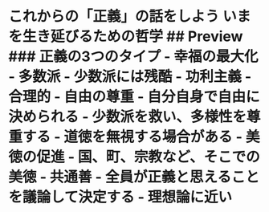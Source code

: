 # これからの「正義」の話をしよう いまを生き延びるための哲学 ## Preview ### 正義の3つのタイプ - 幸福の最大化 - 多数派 - 少数派には残酷 - 功利主義 - 合理的 - 自由の尊重 - 自分自身で自由に決められる - 少数派を救い、多様性を尊重する - 道徳を無視する場合がある - 美徳の促進 - 国、町、宗教など、そこでの美徳 - 共通善 - 全員が正義と思えることを議論して決定する - 理想論に近い
